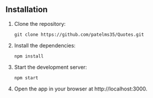 ## Installation

1. Clone the repository:
   ```shell
   git clone https://github.com/patelms35/Quotes.git

2. Install the dependencies:

   ```shell
   npm install

3. Start the development server:
   ```shell
   npm start

4. Open the app in your browser at http://localhost:3000.   
